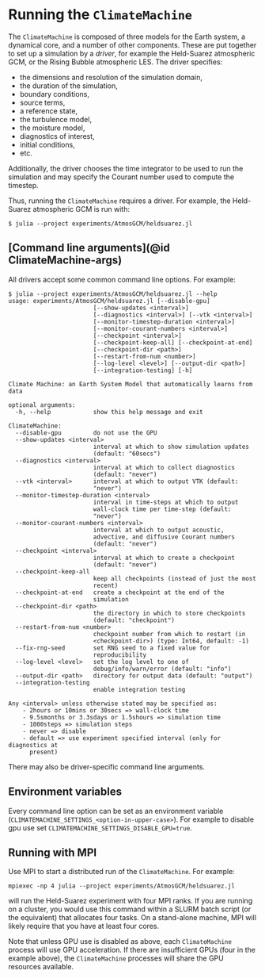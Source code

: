 # Running the `ClimateMachine`

The `ClimateMachine` is composed of three models for the Earth system, a
dynamical core, and a number of other components. These are put together to
set up a simulation by a _driver_, for example the Held-Suarez atmospheric
GCM, or the Rising Bubble atmospheric LES. The driver specifies:
- the dimensions and resolution of the simulation domain,
- the duration of the simulation,
- boundary conditions,
- source terms,
- a reference state,
- the turbulence model,
- the moisture model,
- diagnostics of interest,
- initial conditions,
- etc.

Additionally, the driver chooses the time integrator to be used to run the
simulation and may specify the Courant number used to compute the timestep.

Thus, running the `ClimateMachine` requires a driver. For example, the
Held-Suarez atmospheric GCM is run with:

```
$ julia --project experiments/AtmosGCM/heldsuarez.jl
```

## [Command line arguments](@id ClimateMachine-args)

All drivers accept some common command line options. For example:

```
$ julia --project experiments/AtmosGCM/heldsuarez.jl --help
usage: experiments/AtmosGCM/heldsuarez.jl [--disable-gpu]
                        [--show-updates <interval>]
                        [--diagnostics <interval>] [--vtk <interval>]
                        [--monitor-timestep-duration <interval>]
                        [--monitor-courant-numbers <interval>]
                        [--checkpoint <interval>]
                        [--checkpoint-keep-all] [--checkpoint-at-end]
                        [--checkpoint-dir <path>]
                        [--restart-from-num <number>]
                        [--log-level <level>] [--output-dir <path>]
                        [--integration-testing] [-h]

Climate Machine: an Earth System Model that automatically learns from data

optional arguments:
  -h, --help            show this help message and exit

ClimateMachine:
  --disable-gpu         do not use the GPU
  --show-updates <interval>
                        interval at which to show simulation updates
                        (default: "60secs")
  --diagnostics <interval>
                        interval at which to collect diagnostics
                        (default: "never")
  --vtk <interval>      interval at which to output VTK (default:
                        "never")
  --monitor-timestep-duration <interval>
                        interval in time-steps at which to output
                        wall-clock time per time-step (default:
                        "never")
  --monitor-courant-numbers <interval>
                        interval at which to output acoustic,
                        advective, and diffusive Courant numbers
                        (default: "never")
  --checkpoint <interval>
                        interval at which to create a checkpoint
                        (default: "never")
  --checkpoint-keep-all
                        keep all checkpoints (instead of just the most
                        recent)
  --checkpoint-at-end   create a checkpoint at the end of the
                        simulation
  --checkpoint-dir <path>
                        the directory in which to store checkpoints
                        (default: "checkpoint")
  --restart-from-num <number>
                        checkpoint number from which to restart (in
                        <checkpoint-dir>) (type: Int64, default: -1)
  --fix-rng-seed        set RNG seed to a fixed value for
                        reproducibility
  --log-level <level>   set the log level to one of
                        debug/info/warn/error (default: "info")
  --output-dir <path>   directory for output data (default: "output")
  --integration-testing
                        enable integration testing

Any <interval> unless otherwise stated may be specified as:
    - 2hours or 10mins or 30secs => wall-clock time
    - 9.5smonths or 3.3sdays or 1.5shours => simulation time
    - 1000steps => simulation steps
    - never => disable
    - default => use experiment specified interval (only for diagnostics at
      present)
```

There may also be driver-specific command line arguments.

## Environment variables

Every command line option can be set as an environment variable
(`CLIMATEMACHINE_SETTINGS_<option-in-upper-case>`). For example to disable gpu
use set `CLIMATEMACHINE_SETTINGS_DISABLE_GPU=true`.

## Running with MPI

Use MPI to start a distributed run of the `ClimateMachine`. For example:

```
mpiexec -np 4 julia --project experiments/AtmosGCM/heldsuarez.jl
```

will run the Held-Suarez experiment with four MPI ranks. If you are running on
a cluster, you would use this command within a SLURM batch script (or the
equivalent) that allocates four tasks. On a stand-alone machine, MPI will
likely require that you have at least four cores.

Note that unless GPU use is disabled as above, each `ClimateMachine`
process will use GPU acceleration. If there are insufficient GPUs (four
in the example above), the `ClimateMachine` processes will share the
GPU resources available.
